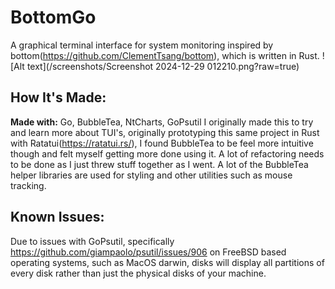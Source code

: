 # BottomGo
A graphical terminal interface for system monitoring inspired by bottom(https://github.com/ClementTsang/bottom), which is written in Rust.
![Alt text](/screenshots/Screenshot 2024-12-29 012210.png?raw=true)
## How It's Made:

**Made with:** Go, BubbleTea, NtCharts, GoPsutil
I originally made this to try and learn more about TUI's, originally prototyping this same project in Rust with Ratatui(https://ratatui.rs/),
I found BubbleTea to be feel more intuitive though and felt myself getting more done using it. 
A lot of refactoring needs to be done as I just threw stuff together as I went.
A lot of the BubbleTea helper libraries are used for styling and other utilities such as mouse tracking. 



## Known Issues:
Due to issues with GoPsutil, specifically https://github.com/giampaolo/psutil/issues/906 on FreeBSD based operating systems, such as MacOS darwin,
disks will display all partitions of every disk rather than just the physical disks of your machine.



